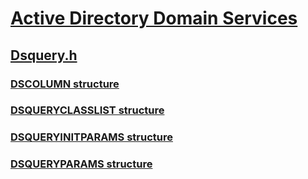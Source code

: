 # [Active Directory Domain Services](../_ad/index.md)
## [Dsquery.h](index.md)
### [DSCOLUMN structure](../dsquery/ns-dsquery-dscolumn.md)
### [DSQUERYCLASSLIST structure](../dsquery/ns-dsquery-dsqueryclasslist.md)
### [DSQUERYINITPARAMS structure](../dsquery/ns-dsquery-dsqueryinitparams.md)
### [DSQUERYPARAMS structure](../dsquery/ns-dsquery-dsqueryparams.md)
